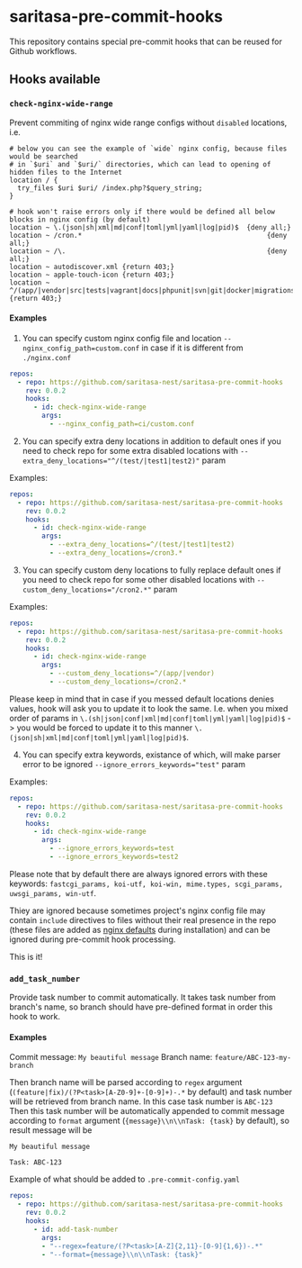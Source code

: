 # saritasa-pre-commit-hooks

This repository contains special pre-commit hooks that can be reused for Github workflows.

## Hooks available

### `check-nginx-wide-range`

Prevent commiting of nginx wide range configs without `disabled` locations, i.e.

```
# below you can see the example of `wide` nginx config, because files would be searched
# in `$uri` and `$uri/` directories, which can lead to opening of hidden files to the Internet
location / {
  try_files $uri $uri/ /index.php?$query_string;
}

# hook won't raise errors only if there would be defined all below blocks in nginx config (by default)
location ~ \.(json|sh|xml|md|conf|toml|yml|yaml|log|pid)$  {deny all;}
location ~ /cron.*                                              {deny all;}
location ~ /\.                                                  {deny all;}
location ~ autodiscover.xml {return 403;}
location ~ apple-touch-icon {return 403;}
location ~ ^/(app/|vendor|src|tests|vagrant|docs|phpunit|svn|git|docker|migrations|Makefile) {return 403;}
```

#### Examples

1. You can specify custom nginx config file and location `--nginx_config_path=custom.conf`  in case if it is different from `./nginx.conf`

```yaml
repos:
  - repo: https://github.com/saritasa-nest/saritasa-pre-commit-hooks
    rev: 0.0.2
    hooks:
      - id: check-nginx-wide-range
        args:
          - --nginx_config_path=ci/custom.conf
```

2. You can specify extra deny locations in addition to default ones if you need to check repo for some extra disabled locations with `--extra_deny_locations="^/(test/|test1|test2)"` param

Examples:

```yaml
repos:
  - repo: https://github.com/saritasa-nest/saritasa-pre-commit-hooks
    rev: 0.0.2
    hooks:
      - id: check-nginx-wide-range
        args:
          - --extra_deny_locations=^/(test/|test1|test2)
          - --extra_deny_locations=/cron3.*
```

3. You can specify custom deny locations to fully replace default ones if you need to check repo for some other disabled locations with `--custom_deny_locations="/cron2.*"` param

Examples:

```yaml
repos:
  - repo: https://github.com/saritasa-nest/saritasa-pre-commit-hooks
    rev: 0.0.2
    hooks:
      - id: check-nginx-wide-range
        args:
          - --custom_deny_locations=^/(app/|vendor)
          - --custom_deny_locations=/cron2.*
```

Please keep in mind that in case if you messed default locations denies values, hook will ask you to update it to look the same. I.e. when you mixed order of params in `\.(sh|json|conf|xml|md|conf|toml|yml|yaml|log|pid)$` -> you would be forced to update it to this manner `\.(json|sh|xml|md|conf|toml|yml|yaml|log|pid)$`.

4. You can specify extra keywords, existance of which, will make parser error to be ignored `--ignore_errors_keywords="test"` param

Examples:

```yaml
repos:
  - repo: https://github.com/saritasa-nest/saritasa-pre-commit-hooks
    rev: 0.0.2
    hooks:
      - id: check-nginx-wide-range
        args:
          - --ignore_errors_keywords=test
          - --ignore_errors_keywords=test2
```

Please note that by default there are always ignored errors with these keywords: `fastcgi_params, koi-utf, koi-win, mime.types, scgi_params, uwsgi_params, win-utf`.

Thiey are ignored because sometimes project's nginx config file may contain `include` directives to files without their real presence in the repo (these files are added as [nginx defaults](https://github.com/nginx/nginx/tree/master/conf) during installation) and can be ignored during pre-commit hook processing.

This is it!

### `add_task_number`

Provide task number to commit automatically. It takes task number from branch's name, so branch should have pre-defined
format in order this hook to work.

#### Examples

Commit message: `My beautiful message`
Branch name: `feature/ABC-123-my-branch`

Then branch name will be parsed according to `regex` argument (`(feature|fix)/(?P<task>[A-Z0-9]+-[0-9]+)-.*` by default) and task number will be retrieved from branch name. In this case task number is `ABC-123`
Then this task number will be automatically appended to commit message according to `format` argument
(`{message}\\n\\nTask: {task}` by default), so result message will be
```
My beautiful message

Task: ABC-123
```

Example of what should be added to `.pre-commit-config.yaml`

```yaml
repos:
  - repo: https://github.com/saritasa-nest/saritasa-pre-commit-hooks
    rev: 0.0.2
    hooks:
      - id: add-task-number
        args:
        - "--regex=feature/(?P<task>[A-Z]{2,11}-[0-9]{1,6})-.*"
        - "--format={message}\\n\\nTask: {task}"
```
